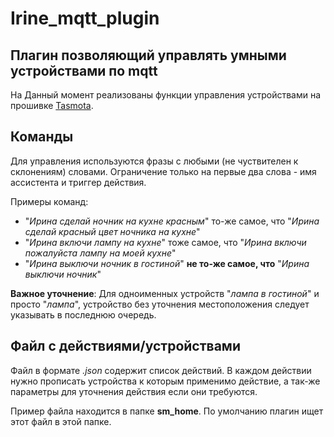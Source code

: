 # Irine_mqtt_plugin

## Плагин позволяющий управлять умными устройствами по mqtt

На Данный момент реализованы функции управления устройствами на прошивке [Tasmota][link1].


## Команды
Для управления используются фразы с любыми (не чуствителен к склонениям) словами.
Ограничение только на первые два слова - имя ассистента и триггер действия.

Примеры команд:

- "_Ирина сделай ночник на кухне красным_" то-же самое, что "_Ирина сделай красный цвет ночника на кухне_"
- "_Ирина включи лампу на кухне_" тоже самое, что "_Ирина включи пожалуйста лампу на моей кухне_"
- "_Ирина выключи ночник в гостиной_" **не то-же самое, что** "_Ирина выключи ночник_"

**Важное уточнение**: Для одноименных устройств "_лампа в гостиной_" и просто "_лампа_", устройство без уточнения местоположения следует указывать в последнюю очередь.

## Файл с действиями/устройствами

Файл в формате _.json_ содержит список действий. В каждом действии нужно прописать устройства к которым применимо действие, а так-же параметры для уточнения действия если они требуются.

Пример файла находится в папке **sm_home**. По умолчанию плагин ищет этот файл в этой папке.


[link1]: <https://tasmota.github.io/docs/>